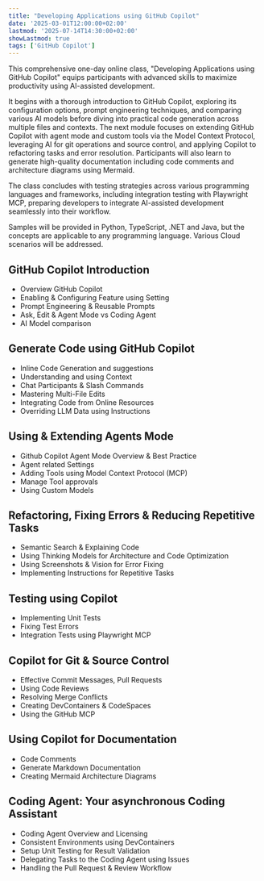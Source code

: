 ```yaml
---
title: "Developing Applications using GitHub Copilot"
date: '2025-03-01T12:00:00+02:00'
lastmod: '2025-07-14T14:30:00+02:00'
showLastmod: true
tags: ['GitHub Copilot']
---
```


This comprehensive one-day online class, "Developing Applications using GitHub Copilot" equips participants with advanced skills to maximize productivity using AI-assisted development.

It begins with a thorough introduction to GitHub Copilot, exploring its configuration options, prompt engineering techniques, and comparing various AI models before diving into practical code generation across multiple files and contexts. The next module focuses on extending GitHub Copilot with agent mode and custom tools via the Model Context Protocol, leveraging AI for git operations and source control, and applying Copilot to refactoring tasks and error resolution. Participants will also learn to generate high-quality documentation including code comments and architecture diagrams using Mermaid.

The class concludes with testing strategies across various programming languages and frameworks, including integration testing with Playwright MCP, preparing developers to integrate AI-assisted development seamlessly into their workflow.

Samples will be provided in Python, TypeScript, .NET and Java, but the concepts are applicable to any programming language. Various Cloud scenarios will be addressed.

## GitHub Copilot Introduction​

- Overview GitHub Copilot
- Enabling & Configuring Feature using Setting
- Prompt Engineering & Reusable Prompts
- Ask, Edit & Agent Mode vs Coding Agent
- AI Model comparison

## Generate Code using GitHub Copilot​

- Inline Code Generation and suggestions
- Understanding and using Context
- Chat Participants & Slash Commands
- Mastering Multi-File Edits
- Integrating Code from Online Resources
- Overriding LLM Data using Instructions

## Using & Extending Agents Mode

- Github Copilot Agent Mode Overview & Best Practice
- Agent related Settings
- Adding Tools using Model Context Protocol (MCP)
- Manage Tool approvals
- Using Custom Models

## Refactoring, Fixing Errors ​& Reducing Repetitive Tasks​

- Semantic Search & Explaining Code
- Using Thinking Models for Architecture and Code Optimization
- Using Screenshots & Vision for Error Fixing
- Implementing Instructions for Repetitive Tasks

## Testing using Copilot​

- Implementing Unit Tests
- Fixing Test Errors
- Integration Tests using Playwright MCP

## Copilot for Git & Source Control​

- Effective Commit Messages, Pull Requests
- Using Code Reviews
- Resolving Merge Conflicts
- Creating DevContainers & CodeSpaces
- Using the GitHub MCP

## Using Copilot for Documentation​

- Code Comments
- Generate Markdown Documentation
- Creating Mermaid Architecture Diagrams

## Coding Agent: Your asynchronous Coding Assistant

- Coding Agent Overview and Licensing
- Consistent Environments using DevContainers
- Setup Unit Testing for Result Validation
- Delegating Tasks to the Coding Agent using Issues
- Handling the Pull Request & Review Workflow
